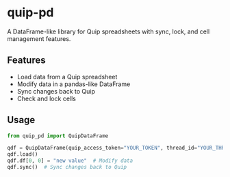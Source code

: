 # quip-pd

A DataFrame-like library for Quip spreadsheets with sync, lock, and cell management features.

## Features
- Load data from a Quip spreadsheet
- Modify data in a pandas-like DataFrame
- Sync changes back to Quip
- Check and lock cells

## Usage
```python
from quip_pd import QuipDataFrame

qdf = QuipDataFrame(quip_access_token="YOUR_TOKEN", thread_id="YOUR_THREAD_ID")
qdf.load()
qdf.df[0, 0] = "new value"  # Modify data
qdf.sync()  # Sync changes back to Quip
```
